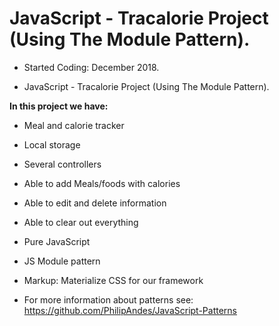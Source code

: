 # JavaScript - Tracalorie Project (Using The Module Pattern). 

- Started Coding: December 2018.

- JavaScript - Tracalorie Project (Using The Module Pattern).

<b>In this project we have:</b>
- Meal and calorie tracker
- Local storage
- Several controllers 
- Able to add Meals/foods with calories
- Able to edit and delete information
- Able to clear out everything 
- Pure JavaScript
- JS Module pattern
- Markup: Materialize CSS for our framework


- For more information about patterns see:<br>
https://github.com/PhilipAndes/JavaScript-Patterns
